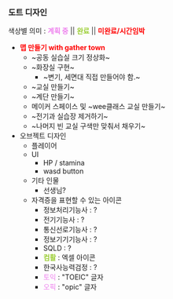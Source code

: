 ### 도트 디자인
색상별 의미 : <swan style = "color:violet">**계획 중**</swan> || <swan style = "color:yellowgreen"> **완료** </swan> || <swan style = "color:RED"> **미완료/시간임박** </swan>
- <swan style = "color:RED"> **맵 만들기 with gather town** </swan>
  - ~공동 실습실 크기 정상화~
  - ~화장실 구현~
    - ~변기, 세면대 직접 만들어야 함.~
  - ~교실 만들기~
  - ~계단 만들기~
  - 메이커 스페이스 및 ~wee클래스 교실 만들기~
  - ~전기과 실습장 제거하기~
  - ~나머지 빈 교실 구색만 맞춰서 채우기~
- 오브젝트 디자인
  - 플레이어
  - UI
    - HP / stamina
    - wasd button
  - 기타 인물
    - 선생님?
  - 자격증을 표현할 수 있는 아이콘
    - 정보처리기능사 : ?
    - 전기기능사 : ?
    - 통신선로기능사 : ?
    - 정보기기기능사 : ?
    - SQLD : ?
    - <swan style = "color:yellowgreen"> **컴활** </swan> : 엑셀 아이콘
    - 한국사능력검정 : ?
    - <swan style = "color:violet">토익</swan> : "TOEIC" 글자
    - <swan style = "color:violet">오픽</swan> : "opic" 글자